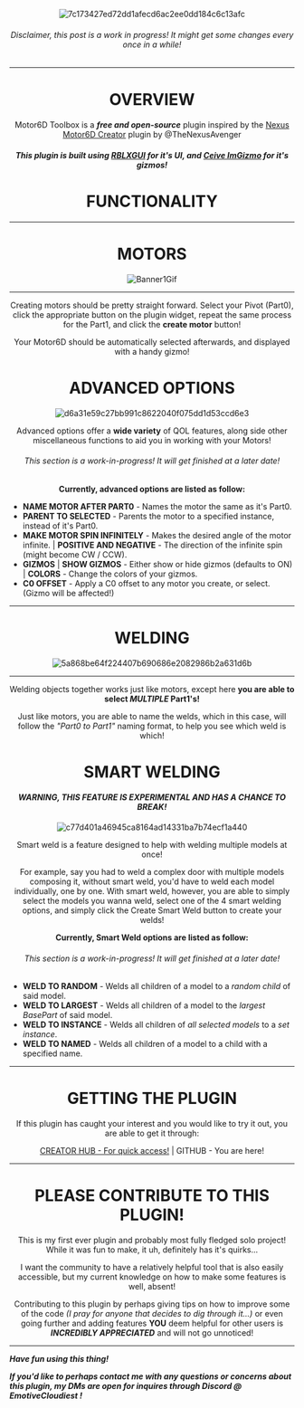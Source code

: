 <div align="center">

![7c173427ed72dd1afecd6ac2ee0dd184c6c13afc](https://github.com/user-attachments/assets/fc08fc81-87f4-4454-9fad-b38f06fc4ebe)

###### Disclaimer, this post is a work in progress! It might get some changes every once in a while!

---

# OVERVIEW

Motor6D Toolbox is a ***free and open-source*** plugin inspired by the [Nexus Motor6D Creator](https://create.roblox.com/store/asset/17136227485/Nexus-Motor6D-Creator) plugin by @TheNexusAvenger

##### This plugin is built using [RBLXGUI](https://devforum.roblox.com/t/rblxgui-v104-studio-like-gui-library-that-emulates-the-standard-studio-look-and-feel/2891503) for it's UI, and [Ceive ImGizmo](https://devforum.roblox.com/t/ceive-imgizmo-a-debug-gizmo-library/2470790) for it's gizmos!

# FUNCTIONALITY

---

# MOTORS

![Banner1Gif](https://github.com/user-attachments/assets/97aeda82-d68a-4ef1-a6b2-185a53e38a3d)

---

Creating motors should be pretty straight forward. Select your Pivot (Part0), click the appropriate button on the plugin widget, repeat the same process for the Part1, and click the **create motor** button!

Your Motor6D should be automatically selected afterwards, and displayed with a handy gizmo!

# ADVANCED OPTIONS

![d6a31e59c27bb991c8622040f075dd1d53ccd6e3](https://github.com/user-attachments/assets/edf94147-8d33-4917-804e-9abf3b70783c)

Advanced options offer a **wide variety** of QOL features, along side other miscellaneous functions to aid you in working with your Motors!

###### This section is a work-in-progress! It will get finished at a later date!

**Currently, advanced options are listed as follow:**

</div>

* **NAME MOTOR AFTER PART0** - Names the motor the same as it's Part0.
* **PARENT TO SELECTED** - Parents the motor to a specified instance, instead of it's Part0.
* **MAKE MOTOR SPIN INFINITELY** - Makes the desired angle of the motor infinite.
| **POSITIVE AND NEGATIVE** - The direction of the infinite spin (might become CW / CCW).
* **GIZMOS**
| **SHOW GIZMOS** - Either show or hide gizmos (defaults to ON)
| **COLORS** - Change the colors of your gizmos.
* **C0 OFFSET** - Apply a C0 offset to any motor you create, or select. (Gizmo will be affected!)

---
<div align="center">

# WELDING

![5a868be64f224407b690686e2082986b2a631d6b](https://github.com/user-attachments/assets/08fd48c9-c69b-46c6-9cee-af182e732434)

---

Welding objects together works just like motors, except here **you are able to select *MULTIPLE* Part1's!**

Just like motors, you are able to name the welds, which in this case, will follow the *"Part0 to Part1"* naming format, to help you see which weld is which!

# SMART WELDING
#### *WARNING, THIS FEATURE IS EXPERIMENTAL AND HAS A CHANCE TO BREAK!*

![c77d401a46945ca8164ad14331ba7b74ecf1a440](https://github.com/user-attachments/assets/43750b1c-2705-4923-869c-db30ce4282f4)

Smart weld is a feature designed to help with welding multiple models at once!

For example, say you had to weld a complex door with multiple models composing it, without smart weld, you'd have to weld each model individually, one by one. With smart weld, however, you are able to simply select the models you wanna weld, select one of the 4 smart welding options, and simply click the Create Smart Weld button to create your welds!

**Currently, Smart Weld options are listed as follow:**

###### This section is a work-in-progress! It will get finished at a later date!

</div>

* **WELD TO RANDOM** - Welds all children of a model to a *random child* of said model.
* **WELD TO LARGEST** - Welds all children of a model to the *largest BasePart* of said model.
* **WELD TO INSTANCE** - Welds all children of *all selected models* to a *set instance*.
* **WELD TO NAMED** - Welds all children of a model to a child with a specified name.

---
<div align="center">

# GETTING THE PLUGIN

If this plugin has caught your interest and you would like to try it out, you are able to get it through:

[CREATOR HUB - For quick access!](https://create.roblox.com/store/asset/96282895200087/Motor6D-Toolbox) | GITHUB - You are here!

---

# PLEASE CONTRIBUTE TO THIS PLUGIN!

This is my first ever plugin and probably most fully fledged solo project! 
While it was fun to make, it uh, definitely has it's quirks...

I want the community to have a relatively helpful tool that is also easily accessible, but my current knowledge on how to make some features is well, absent!

Contributing to this plugin by perhaps giving tips on how to improve some of the code *(I pray for anyone that decides to dig through it...)* or even going further and adding features **YOU** deem helpful for other users is ***INCREDIBLY APPRECIATED*** and will not go unnoticed!
</div>

---

***Have fun using this thing!***

***If you'd like to perhaps contact me with any questions or concerns about this plugin, my DMs are open for inquires through Discord @ EmotiveCloudiest !***
